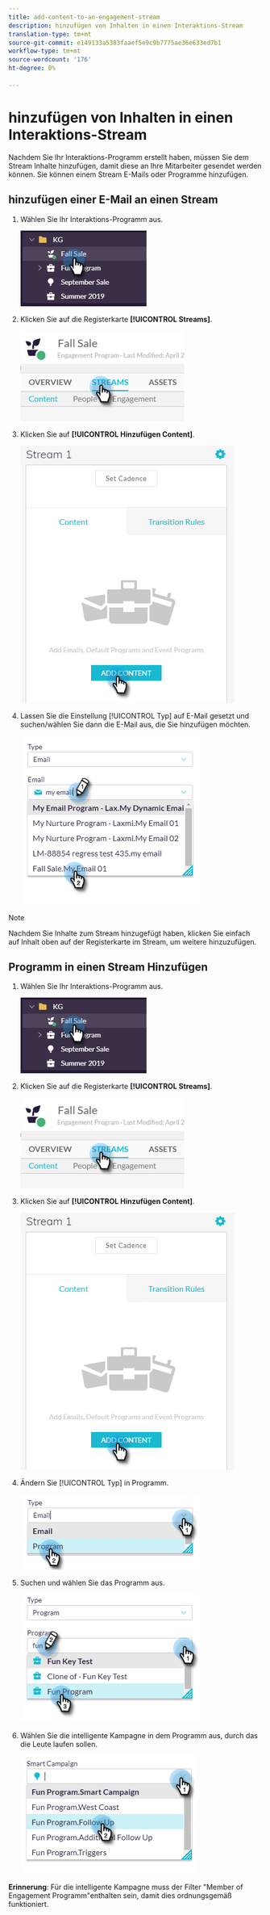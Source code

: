 ```yaml
---
title: add-content-to-an-engagement-stream
description: hinzufügen von Inhalten in einen Interaktions-Stream
translation-type: tm+mt
source-git-commit: e149133a5383faaef5e9c9b7775ae36e633ed7b1
workflow-type: tm+mt
source-wordcount: '176'
ht-degree: 0%

---
```



# hinzufügen von Inhalten in einen Interaktions-Stream

Nachdem Sie Ihr Interaktions-Programm erstellt haben, müssen Sie dem Stream Inhalte hinzufügen, damit diese an Ihre Mitarbeiter gesendet werden können. Sie können einem Stream E-Mails oder Programme hinzufügen.

## hinzufügen einer E-Mail an einen Stream

1. Wählen Sie Ihr Interaktions-Programm aus.

   ![Bild eins](/help/sky/assets/engagement-programs/add-content-to-an-engagement-stream/add-content-to-an-engagement-stream-1.png)

1. Klicken Sie auf die Registerkarte **[!UICONTROL Streams]**.

   ![Bild zwei](/help/sky/assets/engagement-programs/add-content-to-an-engagement-stream/add-content-to-an-engagement-stream-2.png)

1. Klicken Sie auf **[!UICONTROL Hinzufügen Content]**.

   ![Bild drei](/help/sky/assets/engagement-programs/add-content-to-an-engagement-stream/add-content-to-an-engagement-stream-3.png)

1. Lassen Sie die Einstellung [!UICONTROL Typ] auf E-Mail gesetzt und suchen/wählen Sie dann die E-Mail aus, die Sie hinzufügen möchten.

   ![Bild vier](/help/sky/assets/engagement-programs/add-content-to-an-engagement-stream/add-content-to-an-engagement-stream-4.png)

>[!NOTE]
>
>Nachdem Sie Inhalte zum Stream hinzugefügt haben, klicken Sie einfach auf Inhalt oben auf der Registerkarte im Stream, um weitere hinzuzufügen.

## Programm in einen Stream Hinzufügen

1. Wählen Sie Ihr Interaktions-Programm aus.

   ![Bild fünf](/help/sky/assets/engagement-programs/add-content-to-an-engagement-stream/add-content-to-an-engagement-stream-5.png)

1. Klicken Sie auf die Registerkarte **[!UICONTROL Streams]**.

   ![Bild sechs](/help/sky/assets/engagement-programs/add-content-to-an-engagement-stream/add-content-to-an-engagement-stream-6.png)

1. Klicken Sie auf **[!UICONTROL Hinzufügen Content]**.

   ![Bild sieben](/help/sky/assets/engagement-programs/add-content-to-an-engagement-stream/add-content-to-an-engagement-stream-7.png)

1. Ändern Sie [!UICONTROL Typ] in Programm.

   ![Bild acht](/help/sky/assets/engagement-programs/add-content-to-an-engagement-stream/add-content-to-an-engagement-stream-8.png)

1. Suchen und wählen Sie das Programm aus.

   ![Bild neun](/help/sky/assets/engagement-programs/add-content-to-an-engagement-stream/add-content-to-an-engagement-stream-9.png)

1. Wählen Sie die intelligente Kampagne in dem Programm aus, durch das die Leute laufen sollen.

   ![Bild 1](/help/sky/assets/engagement-programs/add-content-to-an-engagement-stream/add-content-to-an-engagement-stream-10.png)

**Erinnerung**: Für die intelligente Kampagne muss der Filter &quot;Member of Engagement Programm&quot;enthalten sein, damit dies ordnungsgemäß funktioniert.

